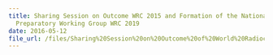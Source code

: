 ```yaml
---
title: Sharing Session on Outcome WRC 2015 and Formation of the National
  Preparatory Working Group WRC 2019
date: 2016-05-12
file_url: /files/Sharing%20Session%20on%20Outcome%20of%20World%20Radiocommunication%20Conference%202015%20and%20Formation%20of%20the%20National%20Preparatory%20Working%20Group%20for%20World%20Radiocommunication%20Conference%202019.pdf
---
```

